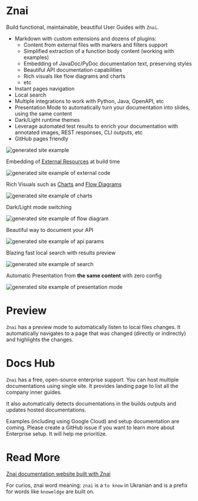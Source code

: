 # Znai

Build functional, maintainable, beautiful User Guides with `Znai`.

* Markdown with custom extensions and dozens of plugins: 
  * Content from external files with markers and filters support
  * Simplified extraction of a function body content (working with examples) 
  * Embedding of JavaDoc/PyDoc documentation text, preserving styles
  * Beautiful API documentation capabilities  
  * Rich visuals like flow diagrams and charts
  * etc
* Instant pages navigation 
* Local search
* Multiple integrations to work with Python, Java, OpenAPI, etc
* Presentation Mode to automatically turn your documentation into slides, using the same content
* Dark/Light runtime themes
* Leverage automated test results to enrich your documentation with annotated images, REST responses, CLI outputs, etc
* GitHub pages friendly

![generated site example](znai-docs/readme/znai-overview.png)

Embedding of [External Resources](https://testingisdocumenting.org/znai/snippets/external-code-snippets) at build time

![generated site example of external code](znai-docs/readme/znai-external-code.png)

Rich Visuals such as [Charts](https://testingisdocumenting.org/znai/visuals/charts) and [Flow Diagrams](https://testingisdocumenting.org/znai/visuals/flow-diagrams)

![generated site example of charts](znai-docs/readme/znai-charts.png)

Dark/Light mode switching 

![generated site example of flow diagram](znai-docs/readme/znai-flow-diagram.png)

Beautiful way to document your API 

![generated site example of api params](znai-docs/readme/znai-api-parameters.png)

Blazing fast local search with results preview

![generated site example of search](znai-docs/readme/znai-search.png)

Automatic Presentation from **the same content** with zero config

![generated site example of presentation mode](znai-docs/readme/znai-presentation.png)

# Preview

`Znai` has a preview mode to automatically listen to local files changes. It automatically navigates to a page that was 
changed (directly or indirectly) and highlights the changes.

# Docs Hub

`Znai` has a free, open-source enterprise support. You can host multiple documentations using single site. It provides
landing page to list all the company inner guides. 

It also automatically detects documentations in the builds outputs and updates hosted documentations.

Examples (including using Google Cloud) and setup documentation are coming. Please create a GitHub issue if you want
to learn more about Enterprise setup. It will help me prioritize.  

# Read More

[Znai documentation website built with Znai](https://testingisdocumenting.org/znai/)

For curios, znai word meaning: `znai` is a `to know` in Ukranian and is a prefix for words like `knoweldge` are built on.  
